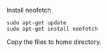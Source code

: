 Install neofetch

    sudo apt-get update
    sudo apt-get install neofetch

Copy the files to home directory.
